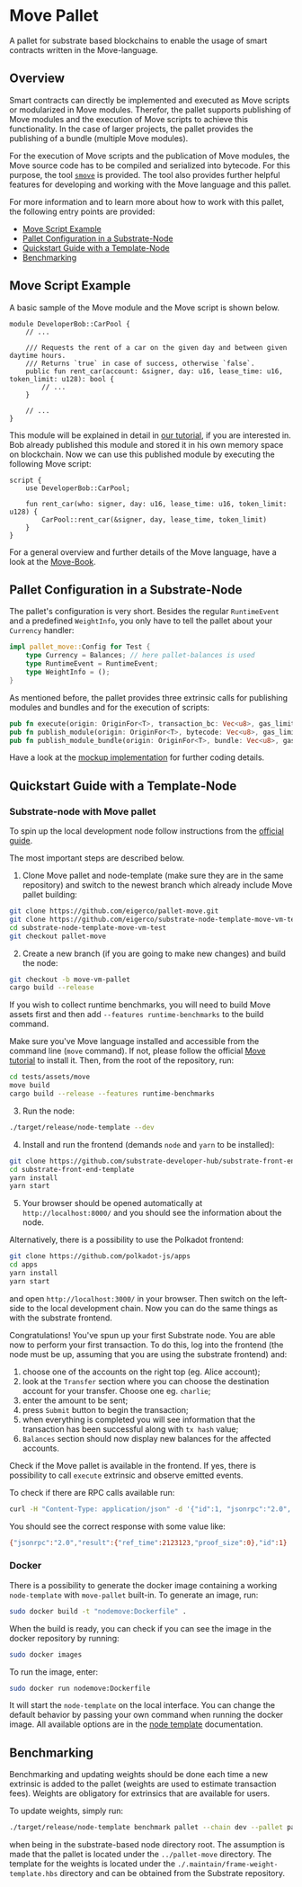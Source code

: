 # Move Pallet

A pallet for substrate based blockchains to enable the usage of smart contracts written in the Move-language.

## Overview

Smart contracts can directly be implemented and executed as Move scripts or modularized in Move modules. Therefor, the pallet supports publishing of Move modules and the execution of Move scripts to achieve this functionality. In the case of larger projects, the pallet provides the publishing of a bundle (multiple Move modules).

For the execution of Move scripts and the publication of Move modules, the Move source code has to be compiled and serialized into bytecode. For this purpose, the tool [`smove`](https://github.com/eigerco/smove) is provided. The tool also provides further helpful features for developing and working with the Move language and this pallet.

For more information and to learn more about how to work with this pallet, the following entry points are provided:
- [Move Script Example](#move-script-example)
- [Pallet Configuration in a Substrate-Node](#pallet-configuration-in-a-substrate-node)
- [Quickstart Guide with a Template-Node](#substrate-node-with-move-pallet)
- [Benchmarking](#benchmarking)


## Move Script Example

A basic sample of the Move module and the Move script is shown below.

```move
module DeveloperBob::CarPool {
    // ...

    /// Requests the rent of a car on the given day and between given daytime hours.
    /// Returns `true` in case of success, otherwise `false`.
    public fun rent_car(account: &signer, day: u16, lease_time: u16, token_limit: u128): bool {
        // ...
    }

    // ...
}
```

This module will be explained in detail in [our tutorial](TODO), if you are interested in. Bob already published this module and stored it in his own memory space on blockchain. Now we can use this published module by executing the following Move script:

```move
script {
    use DeveloperBob::CarPool;

    fun rent_car(who: signer, day: u16, lease_time: u16, token_limit: u128) {
        CarPool::rent_car(&signer, day, lease_time, token_limit)
    }
}
```

For a general overview and further details of the Move language, have a look at the [Move-Book](https://move-language.github.io/move/introduction.html).


## Pallet Configuration in a Substrate-Node

The pallet's configuration is very short. Besides the regular `RuntimeEvent` and a predefined `WeightInfo`, you only have to tell the pallet about your `Currency` handler:
```rust
impl pallet_move::Config for Test {
    type Currency = Balances; // here pallet-balances is used
    type RuntimeEvent = RuntimeEvent;
    type WeightInfo = ();
}
```

As mentioned before, the pallet provides three extrinsic calls for publishing modules and bundles and for the execution of scripts:
```rust
pub fn execute(origin: OriginFor<T>, transaction_bc: Vec<u8>, gas_limit: u64) -> DispatchResultWithPostInfo;
pub fn publish_module(origin: OriginFor<T>, bytecode: Vec<u8>, gas_limit: u64) -> DispatchResultWithPostInfo;
pub fn publish_module_bundle(origin: OriginFor<T>, bundle: Vec<u8>, gas_limit: u64) -> DispatchResultWithPostInfo;
```

Have a look at the [mockup implementation](https://github.com/eigerco/pallet-move/blob/main/tests/mock.rs) for further coding details.


## Quickstart Guide with a Template-Node

### Substrate-node with Move pallet

To spin up the local development node follow instructions from the [official guide](https://docs.substrate.io/tutorials/build-a-blockchain/build-local-blockchain/).

The most important steps are described below.

1. Clone Move pallet and node-template (make sure they are in the same repository) and switch to the newest branch which already include Move pallet building:
```bash
git clone https://github.com/eigerco/pallet-move.git
git clone https://github.com/eigerco/substrate-node-template-move-vm-test
cd substrate-node-template-move-vm-test
git checkout pallet-move
```

2. Create a new branch (if you are going to make new changes) and build the node:
```bash
git checkout -b move-vm-pallet
cargo build --release
```

If you wish to collect runtime benchmarks, you will need to build Move assets first and then add `--features runtime-benchmarks` to the build command. 

Make sure you've Move language installed and accessible from the command line (`move` command). If not, please follow the official [Move tutorial](https://github.com/move-language/move/blob/main/language/documentation/tutorial/README.md) to install it. Then, from the root of the repository, run:

```bash
cd tests/assets/move
move build
cargo build --release --features runtime-benchmarks
```

3. Run the node:
```bash
./target/release/node-template --dev
```

4. Install and run the frontend (demands `node` and `yarn` to be installed):
```bash
git clone https://github.com/substrate-developer-hub/substrate-front-end-template
cd substrate-front-end-template
yarn install
yarn start
```

5. Your browser should be opened automatically at `http://localhost:8000/` and you should see the information about the node.

Alternatively, there is a possibility to use the Polkadot frontend:
```bash
git clone https://github.com/polkadot-js/apps
cd apps
yarn install
yarn start
```
and open `http://localhost:3000/` in your browser. Then switch on the left-side to the local development chain. Now you can do the same things as with the substrate frontend.

Congratulations! You've spun up your first Substrate node. You are able now to perform your first transaction. To do this, log into the frontend (the node must be up, assuming that you are using the substrate frontend) and: 
1. choose one of the accounts on the right top (eg. Alice account); 
2. look at the `Transfer` section where you can choose the destination account for your transfer. Choose one eg. `charlie`; 
3. enter the amount to be sent; 
4. press `Submit` button to begin the transaction; 
5. when everything is completed you will see information that the transaction has been successful along with `tx hash` value;
6. `Balances` section should now display new balances for the affected accounts.

Check if the Move pallet is available in the frontend. If yes, there is possibility to call `execute` extrinsic and observe emitted events. 

To check if there are RPC calls available run:
```bash
curl -H "Content-Type: application/json" -d '{"id":1, "jsonrpc":"2.0", "method": "mvm_gasToWeight", "params": [123]}' http://localhost:9944/
```
You should see the correct response with some value like:
```bash
{"jsonrpc":"2.0","result":{"ref_time":2123123,"proof_size":0},"id":1}
```

### Docker
There is a possibility to generate the docker image containing a working `node-template` with `move-pallet` built-in. To generate an image, run:
```bash
sudo docker build -t "nodemove:Dockerfile" .
```

When the build is ready, you can check if you can see the image in the docker repository by running:
```bash
sudo docker images
```

To run the image, enter:
```bash
sudo docker run nodemove:Dockerfile
```

It will start the `node-template` on the local interface. You can change the default behavior by passing your own command when running the docker image. All available options are in the [node template](https://docs.substrate.io/reference/command-line-tools/node-template/) documentation.

## Benchmarking
Benchmarking and updating weights should be done each time a new extrinsic is added to the pallet (weights are used to estimate transaction fees). Weights are obligatory for extrinsics that are available for users.

To update weights, simply run:
```bash
./target/release/node-template benchmark pallet --chain dev --pallet pallet-move --steps=50 --repeat=20 --wasm-execution=compiled --output ../pallet-move/src/weights.rs --template ./.maintain/frame-weight-template.hbs --extrinsic '*'
```
when being in the substrate-based node directory root. The assumption is made that the pallet is located under the `../pallet-move` directory. The template for the weights is located under the `./.maintain/frame-weight-template.hbs` directory and can be obtained from the Substrate repository.

